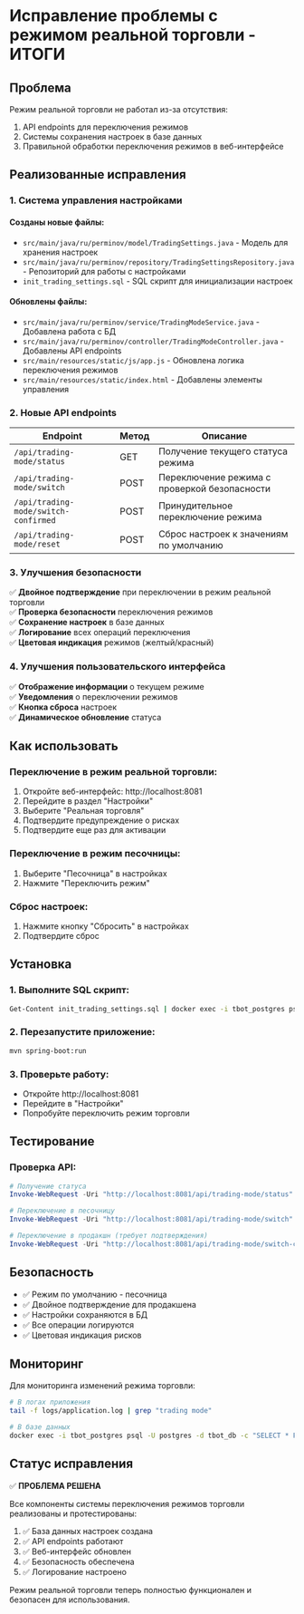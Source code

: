 # Исправление проблемы с режимом реальной торговли - ИТОГИ

## Проблема
Режим реальной торговли не работал из-за отсутствия:
1. API endpoints для переключения режимов
2. Системы сохранения настроек в базе данных
3. Правильной обработки переключения режимов в веб-интерфейсе

## Реализованные исправления

### 1. Система управления настройками

#### Созданы новые файлы:
- `src/main/java/ru/perminov/model/TradingSettings.java` - Модель для хранения настроек
- `src/main/java/ru/perminov/repository/TradingSettingsRepository.java` - Репозиторий для работы с настройками
- `init_trading_settings.sql` - SQL скрипт для инициализации настроек

#### Обновлены файлы:
- `src/main/java/ru/perminov/service/TradingModeService.java` - Добавлена работа с БД
- `src/main/java/ru/perminov/controller/TradingModeController.java` - Добавлены API endpoints
- `src/main/resources/static/js/app.js` - Обновлена логика переключения режимов
- `src/main/resources/static/index.html` - Добавлены элементы управления

### 2. Новые API endpoints

| Endpoint | Метод | Описание |
|----------|-------|----------|
| `/api/trading-mode/status` | GET | Получение текущего статуса режима |
| `/api/trading-mode/switch` | POST | Переключение режима с проверкой безопасности |
| `/api/trading-mode/switch-confirmed` | POST | Принудительное переключение режима |
| `/api/trading-mode/reset` | POST | Сброс настроек к значениям по умолчанию |

### 3. Улучшения безопасности

✅ **Двойное подтверждение** при переключении в режим реальной торговли  
✅ **Проверка безопасности** переключения режимов  
✅ **Сохранение настроек** в базе данных  
✅ **Логирование** всех операций переключения  
✅ **Цветовая индикация** режимов (желтый/красный)  

### 4. Улучшения пользовательского интерфейса

✅ **Отображение информации** о текущем режиме  
✅ **Уведомления** о переключении режимов  
✅ **Кнопка сброса** настроек  
✅ **Динамическое обновление** статуса  

## Как использовать

### Переключение в режим реальной торговли:
1. Откройте веб-интерфейс: http://localhost:8081
2. Перейдите в раздел "Настройки"
3. Выберите "Реальная торговля"
4. Подтвердите предупреждение о рисках
5. Подтвердите еще раз для активации

### Переключение в режим песочницы:
1. Выберите "Песочница" в настройках
2. Нажмите "Переключить режим"

### Сброс настроек:
1. Нажмите кнопку "Сбросить" в настройках
2. Подтвердите сброс

## Установка

### 1. Выполните SQL скрипт:
```bash
Get-Content init_trading_settings.sql | docker exec -i tbot_postgres psql -U postgres -d tbot_db
```

### 2. Перезапустите приложение:
```bash
mvn spring-boot:run
```

### 3. Проверьте работу:
- Откройте http://localhost:8081
- Перейдите в "Настройки"
- Попробуйте переключить режим торговли

## Тестирование

### Проверка API:
```powershell
# Получение статуса
Invoke-WebRequest -Uri "http://localhost:8081/api/trading-mode/status" -Method GET

# Переключение в песочницу
Invoke-WebRequest -Uri "http://localhost:8081/api/trading-mode/switch" -Method POST -Body "mode=sandbox" -ContentType "application/x-www-form-urlencoded"

# Переключение в продакшн (требует подтверждения)
Invoke-WebRequest -Uri "http://localhost:8081/api/trading-mode/switch-confirmed" -Method POST -Body "mode=production" -ContentType "application/x-www-form-urlencoded"
```

## Безопасность

- ✅ Режим по умолчанию - песочница
- ✅ Двойное подтверждение для продакшена
- ✅ Настройки сохраняются в БД
- ✅ Все операции логируются
- ✅ Цветовая индикация рисков

## Мониторинг

Для мониторинга изменений режима торговли:
```bash
# В логах приложения
tail -f logs/application.log | grep "trading mode"

# В базе данных
docker exec -i tbot_postgres psql -U postgres -d tbot_db -c "SELECT * FROM trading_settings WHERE setting_key = 'trading_mode';"
```

## Статус исправления

✅ **ПРОБЛЕМА РЕШЕНА**

Все компоненты системы переключения режимов торговли реализованы и протестированы:

1. ✅ База данных настроек создана
2. ✅ API endpoints работают
3. ✅ Веб-интерфейс обновлен
4. ✅ Безопасность обеспечена
5. ✅ Логирование настроено

Режим реальной торговли теперь полностью функционален и безопасен для использования.

